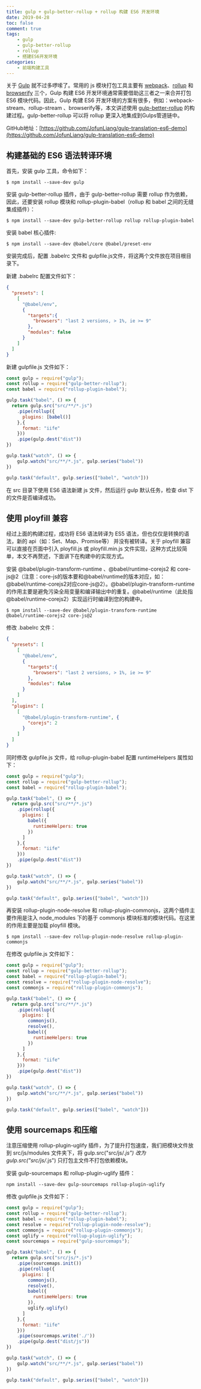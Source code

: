 ```yaml
---
title: gulp + gulp-better-rollup + rollup 构建 ES6 开发环境
date: 2019-04-28
toc: false
comment: true
tags:
    - gulp
    - gulp-better-rollup
    - rollup
    - 搭建ES6开发环境
categories:
    - 前端构建工具
---
```


关于 [Gulp](https://www.gulpjs.com.cn/) 就不过多啰嗦了。常用的 js 模块打包工具主要有 [webpack](https://www.webpackjs.com/)、[rollup](https://www.rollupjs.com/guide/zh) 和 [browserify](http://browserify.org/) 三个，Gulp 构建 ES6 开发环境通常需要借助这三者之一来合并打包 ES6 模块代码。因此，Gulp 构建 ES6 开发环境的方案有很多，例如：webpack-stream、rollup-stream 、browserify等，本文讲述使用 [gulp-better-rollup](https://www.npmjs.com/package/gulp-better-rollup) 的构建过程。gulp-better-rollup 可以将 rollup 更深入地集成到Gulps管道链中。

GitHub地址：[https://github.com/JofunLiang/gulp-translation-es6-demo](https://github.com/JofunLiang/gulp-translation-es6-demo)

<!--more-->

## 构建基础的 ES6 语法转译环境

首先，安装 gulp 工具，命令如下：
```
$ npm install --save-dev gulp
```

安装 gulp-better-rollup 插件，由于 gulp-better-rollup 需要 rollup 作为依赖，因此，还要安装 rollup 模块和 rollup-plugin-babel（rollup 和 babel 之间的无缝集成插件）：
```
$ npm install --save-dev gulp-better-rollup rollup rollup-plugin-babel
```

安装 babel 核心插件:
```
$ npm install --save-dev @babel/core @babel/preset-env
```

安装完成后，配置 .babelrc 文件和 gulpfile.js文件，将这两个文件放在项目根目录下。

新建 .babelrc 配置文件如下：
```json
{
  "presets": [
    [
      "@babel/env",
      {
        "targets":{
          "browsers": "last 2 versions, > 1%, ie >= 9"
        },
        "modules": false
      }
    ]
  ]
}
```

新建 gulpfile.js 文件如下：
```js
const gulp = require("gulp");
const rollup = require("gulp-better-rollup");
const babel = require("rollup-plugin-babel");

gulp.task("babel", () => {
  return gulp.src("src/**/*.js")
    .pipe(rollup({
      plugins: [babel()]
    },{
      format: "iife"
    }))
    .pipe(gulp.dest("dist"))
})

gulp.task("watch", () => {
	gulp.watch("src/**/*.js", gulp.series("babel"))
})

gulp.task("default", gulp.series(["babel", "watch"]))
```

在 src 目录下使用 ES6 语法新建 js 文件，然后运行 gulp 默认任务，检查 dist 下的文件是否编译成功。

## 使用 ployfill 兼容

经过上面的构建过程，成功将 ES6 语法转译为 ES5 语法，但也仅仅是转换的语法，新的 api（如：Set、Map、Promise等） 并没有被转译。关于 ployfill 兼容可以直接在页面中引入 ployfill.js 或 ployfill.min.js 文件实现，这种方式比较简单，本文不再赘述，下面讲下在构建中的实现方式。

安装 @babel/plugin-transform-runtime 、@babel/runtime-corejs2 和 core-js@2（注意：core-js的版本要和@babel/runtime的版本对应，如：@babel/runtime-corejs2对应core-js@2）。@babel/plugin-transform-runtime 的作用主要是避免污染全局变量和编译输出中的重复。@babel/runtime（此处指@babel/runtime-corejs2）实现运行时编译到您的构建中。
```
$ npm install --save-dev @babel/plugin-transform-runtime @babel/runtime-corejs2 core-js@2
```

修改 .babelrc 文件：
```json
{
  "presets": [
    [
      "@babel/env",
      {
        "targets":{
          "browsers": "last 2 versions, > 1%, ie >= 9"
        },
        "modules": false
      }
    ]
  ],
  "plugins": [
    [
      "@babel/plugin-transform-runtime", {
        "corejs": 2
      }
    ]
  ]
}
```

同时修改 gulpfile.js 文件，给 rollup-plugin-babel 配置 runtimeHelpers 属性如下：
```js
const gulp = require("gulp");
const rollup = require("gulp-better-rollup");
const babel = require("rollup-plugin-babel");

gulp.task("babel", () => {
  return gulp.src("src/**/*.js")
    .pipe(rollup({
      plugins: [
        babel({
          runtimeHelpers: true
        })
      ]
    },{
      format: "iife"
    }))
    .pipe(gulp.dest("dist"))
})

gulp.task("watch", () => {
	gulp.watch("src/**/*.js", gulp.series("babel"))
})

gulp.task("default", gulp.series(["babel", "watch"]))
```

再安装 rollup-plugin-node-resolve 和 rollup-plugin-commonjs，这两个插件主要作用是注入 node_modules 下的基于 commonjs 模块标准的模块代码。在这里的作用主要是加载 ployfill 模块。
```
$ npm install --save-dev rollup-plugin-node-resolve rollup-plugin-commonjs
```

在修改 gulpfile.js 文件如下：
```js
const gulp = require("gulp");
const rollup = require("gulp-better-rollup");
const babel = require("rollup-plugin-babel");
const resolve = require("rollup-plugin-node-resolve");
const commonjs = require("rollup-plugin-commonjs");

gulp.task("babel", () => {
  return gulp.src("src/**/*.js")
    .pipe(rollup({
      plugins: [
        commonjs(),
        resolve(),
        babel({
          runtimeHelpers: true
        })
      ]
    },{
      format: "iife"
    }))
    .pipe(gulp.dest("dist"))
})

gulp.task("watch", () => {
	gulp.watch("src/**/*.js", gulp.series("babel"))
})

gulp.task("default", gulp.series(["babel", "watch"]))
```

## 使用 sourcemaps 和压缩

注意压缩使用 rollup-plugin-uglify 插件，为了提升打包速度，我们把模块文件放到 src/js/modules 文件夹下，将 gulp.src("src/js/*.js") 改为 gulp.src("src/js/*.js") 只打包主文件不打包依赖模块。

安装 gulp-sourcemaps 和 rollup-plugin-uglify 插件：
```
npm install --save-dev gulp-sourcemaps rollup-plugin-uglify
```

修改 gulpfile.js 文件如下：
```js
const gulp = require("gulp");
const rollup = require("gulp-better-rollup");
const babel = require("rollup-plugin-babel");
const resolve = require("rollup-plugin-node-resolve");
const commonjs = require("rollup-plugin-commonjs");
const uglify = require("rollup-plugin-uglify");
const sourcemaps = require("gulp-sourcemaps");

gulp.task("babel", () => {
  return gulp.src("src/js/*.js")
    .pipe(sourcemaps.init())
    .pipe(rollup({
      plugins: [
        commonjs(),
        resolve(),
        babel({
          runtimeHelpers: true
        }),
        uglify.uglify()
      ]
    },{
      format: "iife"
    }))
    .pipe(sourcemaps.write('./'))
    .pipe(gulp.dest("dist/js"))
})

gulp.task("watch", () => {
	gulp.watch("src/**/*.js", gulp.series("babel"))
})

gulp.task("default", gulp.series(["babel", "watch"]))
```